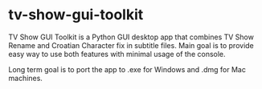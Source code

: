 # tv-show-gui-toolkit
TV Show GUI Toolkit is a Python GUI desktop app that combines TV Show Rename and Croatian Character fix in subtitle files.
Main goal is to provide easy way to use both features with minimal usage of the console.

Long term goal is to port the app to .exe for Windows and .dmg for Mac machines.